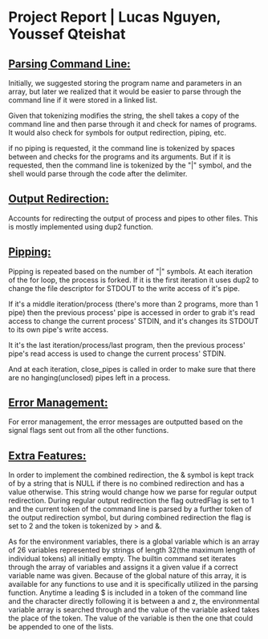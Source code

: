 # <b>Project Report | Lucas Nguyen, Youssef Qteishat</b>

## <u>Parsing Command Line:</u>
Initially, we suggested storing the program name and parameters in an array, but later we realized that it would be easier to parse through the command line if it were stored in a linked list.

Given that tokenizing modifies the string, the shell takes a copy of the command line and then parse through it and check for names of programs. It would also check for symbols for output redirection, piping, etc.

if no piping is requested, it the command line is tokenized by spaces between and checks for the programs and its arguments. But if it is requested, then the command line is tokenized by the "|" symbol, and the shell would parse through the code after the delimiter.

## <u>Output Redirection:</u>

Accounts for redirecting the output of process and pipes to other files. This is mostly implemented using dup2 function.

## <u>Pipping:</u>

Pipping is repeated based on the number of "|" symbols. At each iteration of the for loop, the process is forked. If it is the first iteration it uses dup2 to change the file descriptor for STDOUT to the write access of it's pipe.

If it's a middle iteration/process (there's more than 2 programs, more than 1 pipe) then the previous process' pipe is accessed in order to grab it's read access to change the current process' STDIN, and it's changes its STDOUT to its own pipe's write access.

It it's the last iteration/process/last program, then the previous process' pipe's read access is used to change the current process' STDIN.

And at each iteration, close_pipes is called in order to make sure that there are no hanging(unclosed) pipes left in a process.

## <u>Error Management:</u>

For error management, the error messages are outputted based on the signal flags sent out from all the other functions. 

## <u>Extra Features:</u>

In order to implement the combined redirection, the & symbol is kept track of by a string that is NULL if there is no combined redirection and has a value otherwise. This string would change how we parse for regular output redirection. During regular output redirection the flag outredFlag is set to 1 and the current token of the command line is parsed by a further token of the output redirection symbol, but during combined redirection the flag is set to 2 and the token is tokenized by > and &.

As for the environment variables, there is a global variable which is an array of 26 variables represented by strings of length 32(the maximum length of individual tokens) all initially empty. The builtin command set iterates through the array of variables and assigns it a given value if a correct variable name was given. Because of the global nature of this array, it is available for any functions to use and it is specifically utilized in the parsing function. Anytime a leading $ is included in a token of the command line and the character directly following it is between  a and z, the environmental variable array is searched through and the value of the variable asked takes the place of the token. The value of the variable is then the one that could be appended to one of the lists.

